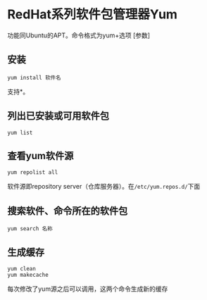 RedHat系列软件包管理器Yum
======
功能同Ubuntu的APT。命令格式为yum+选项 [参数]
## 安装
    yum install 软件名

支持*。
## 列出已安装或可用软件包
    yum list
## 查看yum软件源
    yum repolist all

软件源即repository server（仓库服务器）。在`/etc/yum.repos.d/`下面
## 搜索软件、命令所在的软件包
    yum search 名称
## 生成缓存
    yum clean
    yum makecache
每次修改了yum源之后可以调用，这两个命令生成新的缓存
